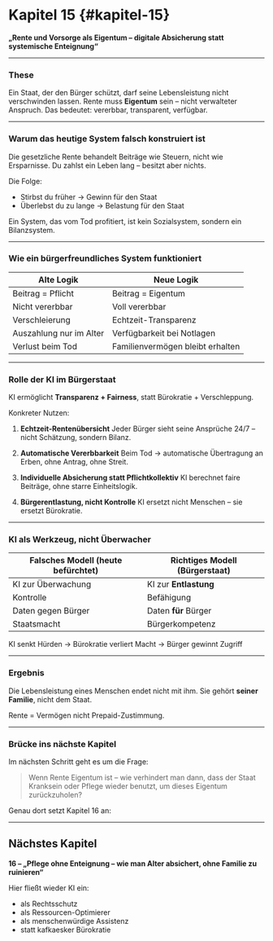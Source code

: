 # Kapitel 15 {#kapitel-15}

**„Rente und Vorsorge als Eigentum – digitale Absicherung statt systemische Enteignung“**

---

### These

Ein Staat, der den Bürger schützt, darf seine Lebensleistung nicht verschwinden lassen.
Rente muss **Eigentum** sein – nicht verwalteter Anspruch.
Das bedeutet: vererbbar, transparent, verfügbar.

---

### Warum das heutige System falsch konstruiert ist

Die gesetzliche Rente behandelt Beiträge wie Steuern, nicht wie Ersparnisse.
Du zahlst ein Leben lang – besitzt aber nichts.

Die Folge:

* Stirbst du früher → Gewinn für den Staat
* Überlebst du zu lange → Belastung für den Staat

Ein System, das vom Tod profitiert,
ist kein Sozialsystem, sondern ein Bilanzsystem.

---

### Wie ein bürgerfreundliches System funktioniert

| Alte Logik              | Neue Logik                       |
| ----------------------- | -------------------------------- |
| Beitrag = Pflicht       | Beitrag = Eigentum               |
| Nicht vererbbar         | Voll vererbbar                   |
| Verschleierung          | Echtzeit-Transparenz             |
| Auszahlung nur im Alter | Verfügbarkeit bei Notlagen       |
| Verlust beim Tod        | Familienvermögen bleibt erhalten |

---

### Rolle der KI im Bürgerstaat

KI ermöglicht **Transparenz + Fairness**, statt Bürokratie + Verschleppung.

Konkreter Nutzen:

1. **Echtzeit-Rentenübersicht**
   Jeder Bürger sieht seine Ansprüche 24/7 – nicht Schätzung, sondern Bilanz.

2. **Automatische Vererbbarkeit**
   Beim Tod → automatische Übertragung an Erben, ohne Antrag, ohne Streit.

3. **Individuelle Absicherung statt Pflichtkollektiv**
   KI berechnet faire Beiträge, ohne starre Einheitslogik.

4. **Bürgerentlastung, nicht Kontrolle**
   KI ersetzt nicht Menschen – sie ersetzt Bürokratie.

---

### KI als Werkzeug, nicht Überwacher

| Falsches Modell (heute befürchtet) | Richtiges Modell (Bürgerstaat) |
| ---------------------------------- | ------------------------------ |
| KI zur Überwachung                 | KI zur **Entlastung**          |
| Kontrolle                          | Befähigung                     |
| Daten gegen Bürger                 | Daten **für** Bürger           |
| Staatsmacht                        | Bürgerkompetenz                |

KI senkt Hürden
→ Bürokratie verliert Macht
→ Bürger gewinnt Zugriff

---

### Ergebnis

Die Lebensleistung eines Menschen endet nicht mit ihm.
Sie gehört **seiner Familie**, nicht dem Staat.

Rente = Vermögen
nicht Prepaid-Zustimmung.

---

### Brücke ins nächste Kapitel

Im nächsten Schritt geht es um die Frage:

> Wenn Rente Eigentum ist –
> wie verhindert man dann, dass der Staat Kranksein oder Pflege wieder benutzt, um dieses Eigentum zurückzuholen?

Genau dort setzt Kapitel 16 an:

---

## Nächstes Kapitel

**16 – „Pflege ohne Enteignung – wie man Alter absichert, ohne Familie zu ruinieren“**

Hier fließt wieder KI ein:

* als Rechtsschutz
* als Ressourcen-Optimierer
* als menschenwürdige Assistenz
* statt kafkaesker Bürokratie
